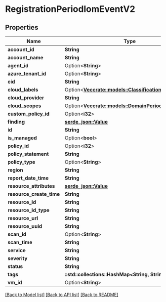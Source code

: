 # RegistrationPeriodIomEventV2

## Properties

Name | Type | Description | Notes
------------ | ------------- | ------------- | -------------
**account_id** | **String** |  | 
**account_name** | **String** |  | 
**agent_id** | Option<**String**> |  | [optional]
**azure_tenant_id** | Option<**String**> |  | [optional]
**cid** | **String** |  | 
**cloud_labels** | Option<[**Vec<crate::models::ClassificationPeriodLabel>**](classification.Label.md)> |  | [optional]
**cloud_provider** | **String** |  | 
**cloud_scopes** | Option<[**Vec<crate::models::DomainPeriodCloudScope>**](domain.CloudScope.md)> |  | [optional]
**custom_policy_id** | Option<**i32**> |  | [optional]
**finding** | [**serde_json::Value**](.md) |  | 
**id** | **String** |  | 
**is_managed** | Option<**bool**> |  | [optional]
**policy_id** | Option<**i32**> |  | [optional]
**policy_statement** | **String** |  | 
**policy_type** | Option<**String**> |  | [optional]
**region** | **String** |  | 
**report_date_time** | **String** |  | 
**resource_attributes** | [**serde_json::Value**](.md) |  | 
**resource_create_time** | **String** |  | 
**resource_id** | **String** |  | 
**resource_id_type** | **String** |  | 
**resource_url** | **String** |  | 
**resource_uuid** | **String** |  | 
**scan_id** | Option<**String**> |  | [optional]
**scan_time** | **String** |  | 
**service** | **String** |  | 
**severity** | **String** |  | 
**status** | **String** |  | 
**tags** | **::std::collections::HashMap<String, String>** |  | 
**vm_id** | Option<**String**> |  | [optional]

[[Back to Model list]](../README.md#documentation-for-models) [[Back to API list]](../README.md#documentation-for-api-endpoints) [[Back to README]](../README.md)



